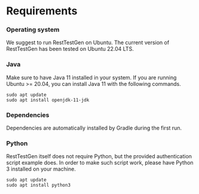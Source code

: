 # Requirements

### Operating system
We suggest to run RestTestGen on Ubuntu. The current version of RestTestGen has been tested on Ubuntu 22.04 LTS.

### Java
Make sure to have Java 11 installed in your system. If you are running Ubuntu >= 20.04, you can install Java 11 with the following commands.
```
sudo apt update
sudo apt install openjdk-11-jdk
```

### Dependencies
Dependencies are automatically installed by Gradle during the first run.

### Python
RestTestGen itself does not require Python, but the provided authentication script example does. In order to make such script work, please have Python 3 installed on your machine.
```
sudo apt update
sudo apt install python3
```